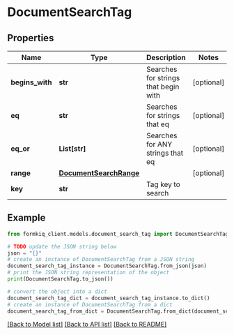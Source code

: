 # DocumentSearchTag


## Properties

Name | Type | Description | Notes
------------ | ------------- | ------------- | -------------
**begins_with** | **str** | Searches for strings that begin with | [optional] 
**eq** | **str** | Searches for strings that eq | [optional] 
**eq_or** | **List[str]** | Searches for ANY strings that eq | [optional] 
**range** | [**DocumentSearchRange**](DocumentSearchRange.md) |  | [optional] 
**key** | **str** | Tag key to search | 

## Example

```python
from formkiq_client.models.document_search_tag import DocumentSearchTag

# TODO update the JSON string below
json = "{}"
# create an instance of DocumentSearchTag from a JSON string
document_search_tag_instance = DocumentSearchTag.from_json(json)
# print the JSON string representation of the object
print(DocumentSearchTag.to_json())

# convert the object into a dict
document_search_tag_dict = document_search_tag_instance.to_dict()
# create an instance of DocumentSearchTag from a dict
document_search_tag_from_dict = DocumentSearchTag.from_dict(document_search_tag_dict)
```
[[Back to Model list]](../README.md#documentation-for-models) [[Back to API list]](../README.md#documentation-for-api-endpoints) [[Back to README]](../README.md)


